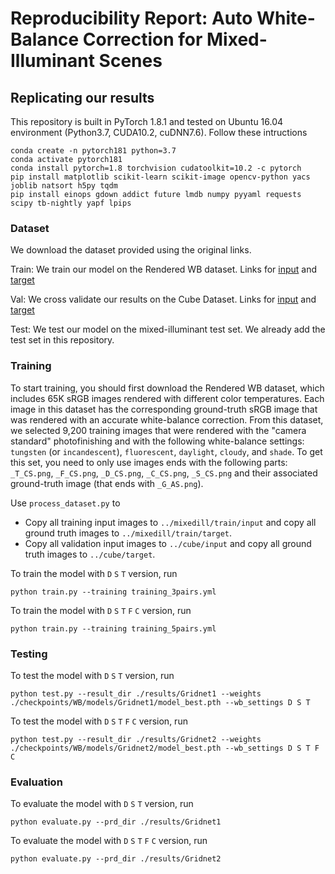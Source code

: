 # Reproducibility Report: Auto White-Balance Correction for Mixed-Illuminant Scenes

## Replicating our results

This repository is built in PyTorch 1.8.1 and tested on Ubuntu 16.04 environment (Python3.7, CUDA10.2, cuDNN7.6). Follow these intructions

```
conda create -n pytorch181 python=3.7
conda activate pytorch181
conda install pytorch=1.8 torchvision cudatoolkit=10.2 -c pytorch
pip install matplotlib scikit-learn scikit-image opencv-python yacs joblib natsort h5py tqdm
pip install einops gdown addict future lmdb numpy pyyaml requests scipy tb-nightly yapf lpips
```
### Dataset

We download the dataset provided using the original links.

Train: We train our model on the Rendered WB dataset. Links for [input](https://ln2.sync.com/dl/21ce83f60/v36jwspj-e4mw2vtb-s6ifkgmv-jzc8mvya/view/default/9967673690008) and [target](https://ln2.sync.com/dl/1f607c380/ypyw5z4p-q765pviu-rc8tzi2n-4pyyep8h/view/default/9967673010008)

Val: We cross validate our results on the Cube Dataset. Links for [input](https://ln2.sync.com/dl/fb7ef1c90/v2pbm9jm-wq5p8z6b-rrg2g4ez-r4c5wixg/view/default/9967668600008) and [target](https://ln2.sync.com/dl/fb7ef1c90/v2pbm9jm-wq5p8z6b-rrg2g4ez-r4c5wixg/view/default/9967668600008)

Test: We test our model on the mixed-illuminant test set. We already add the test set in this repository.

### Training

To start training, you should first download the Rendered WB dataset, which includes 65K sRGB images rendered with different color temperatures. Each image in this dataset has the corresponding ground-truth sRGB image that was rendered with an accurate white-balance correction. From this dataset, we selected 9,200 training images that were rendered with the "camera standard" photofinishing and with the following white-balance settings: `tungsten` (or `incandescent`), `fluorescent`, `daylight`, `cloudy`, and `shade`. To get this set, you need to only use images ends with the following parts: `_T_CS.png`, `_F_CS.png`, `_D_CS.png`, `_C_CS.png`, `_S_CS.png` and their associated ground-truth image (that ends with `_G_AS.png`).

Use `process_dataset.py` to
- Copy all training input images to `../mixedill/train/input` and copy all ground truth images to `../mixedill/train/target`.
- Copy all validation input images to `../cube/input` and copy all ground truth images to `../cube/target`.


To train the model with `D` `S` `T` version, run

```
python train.py --training training_3pairs.yml
```

To train the model with `D` `S` `T` `F` `C` version, run

```
python train.py --training training_5pairs.yml
```


### Testing

To test the model with `D` `S` `T` version, run

```
python test.py --result_dir ./results/Gridnet1 --weights ./checkpoints/WB/models/Gridnet1/model_best.pth --wb_settings D S T
```

To test the model with `D` `S` `T` `F` `C` version, run

```
python test.py --result_dir ./results/Gridnet2 --weights ./checkpoints/WB/models/Gridnet2/model_best.pth --wb_settings D S T F C
```


### Evaluation

To evaluate the model with `D` `S` `T` version, run

```
python evaluate.py --prd_dir ./results/Gridnet1
```

To evaluate the model with `D` `S` `T` `F` `C` version, run

```
python evaluate.py --prd_dir ./results/Gridnet2
```



